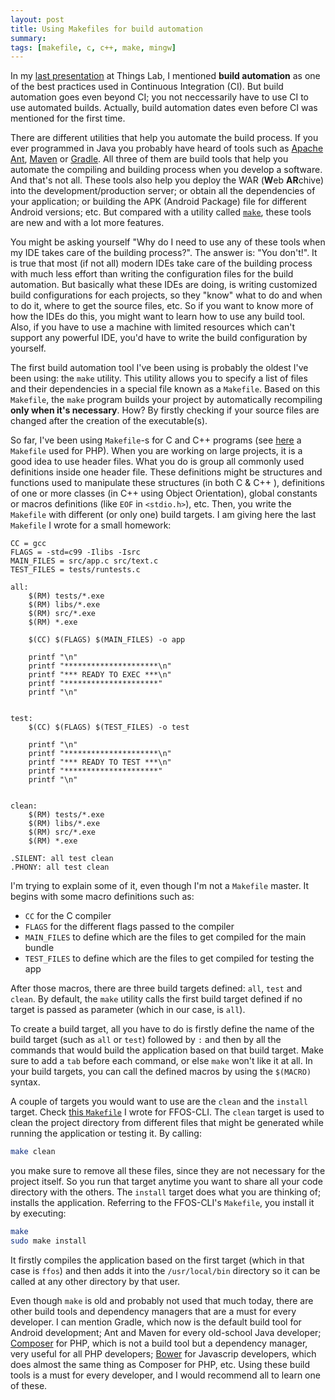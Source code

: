 ```yaml
---
layout: post
title: Using Makefiles for build automation
summary: 
tags: [makefile, c, c++, make, mingw]
---
```


In my [last presentation](http://aziflaj.github.io/real-world-webapp/) at Things Lab, I mentioned **build automation** as one of the best practices used in Continuous Integration (CI). But build automation goes even beyond CI; you not neccessarily have to use CI to use automated builds. Actually, build automation dates even before CI was mentioned for the first time.

There are different utilities that help you automate the build process. If you ever programmed in Java you probably have heard of tools such as [Apache Ant](http://ant.apache.org/), [Maven](https://maven.apache.org/) or [Gradle](https://gradle.org/). All three of them are build tools that help you automate the compiling and building process when you develop a software. And that's not all. These tools also help you deploy the WAR (**W**eb **AR**chive) into the development/production server; or obtain all the dependencies of your application; or building the APK (Android Package) file for different Android versions; etc. But compared with a utility called [`make`](https://www.gnu.org/software/make/manual/make.html#Introduction), these tools are new and with a lot more features.

You might be asking yourself "Why do I need to use any of these tools when my IDE takes care of the building process?". The answer is: "You don't!". It is true that most (if not all) modern IDEs take care of the building process with much less effort than writing the configuration files for the build automation. But basically what these IDEs are doing, is writing customized build configurations for each projects, so they "know" what to do and when to do it, where to get the source files, etc. So if you want to know more of how the IDEs do this, you might want to learn how to use any build tool. Also, if you have to use a machine with limited resources which can't support any powerful IDE, you'd have to write the build configuration by yourself.

The first build automation tool I've been using is probably the oldest I've been using: the `make` utility. This utility allows you to specify a list of files and their dependencies in a special file known as a `Makefile`. Based on this `Makefile`, the `make` program builds your project by automatically recompiling **only when it's necessary**. How? By firstly checking if your source files are changed after the creation of the executable(s). 

So far, I've been using `Makefile`-s for C and C++ programs (see [here](https://github.com/fzaninotto/Faker/blob/master/Makefile) a `Makefile` used for PHP). When you are working on large projects, it is a good idea to use header files. What you do is group all commonly used definitions inside one header file. These definitions might be structures and functions used to manipulate these structures (in both C & C++ ), definitions of one or more classes (in C++ using Object Orientation), global constants or macros definitions (like `EOF` in `<stdio.h>`), etc. Then, you write the `Makefile` with different (or only one) build targets. I am giving here the last `Makefile` I wrote for a small homework:

```
CC = gcc 
FLAGS = -std=c99 -Ilibs -Isrc
MAIN_FILES = src/app.c src/text.c
TEST_FILES = tests/runtests.c

all:
	$(RM) tests/*.exe
	$(RM) libs/*.exe
	$(RM) src/*.exe
	$(RM) *.exe
	
	$(CC) $(FLAGS) $(MAIN_FILES) -o app

	printf "\n"	
	printf "*********************\n"
	printf "*** READY TO EXEC ***\n"
	printf "*********************"
	printf "\n"


test:
	$(CC) $(FLAGS) $(TEST_FILES) -o test
	
	printf "\n"
	printf "*********************\n"
	printf "*** READY TO TEST ***\n"
	printf "*********************"
	printf "\n"


clean:
	$(RM) tests/*.exe
	$(RM) libs/*.exe
	$(RM) src/*.exe
	$(RM) *.exe

.SILENT: all test clean
.PHONY: all test clean
```

I'm trying to explain some of it, even though I'm not a `Makefile` master. It begins with some macro definitions such as:

 - `CC` for the C compiler 
 - `FLAGS` for the different flags passed to the compiler
 - `MAIN_FILES` to define which are the files to get compiled for the main bundle
 - `TEST_FILES` to define which are the files to get compiled for testing the app
 
After those macros, there are three build targets defined: `all`, `test` and `clean`. By default, the `make` utility calls the first build target defined if no target is passed as parameter (which in our case, is `all`).

To create a build target, all you have to do is firstly define the name of the build target (such as `all` or `test`) followed by `:` and then by all the commands that would build the application based on that build target. Make sure to add a `tab` before each command, or else `make` won't like it at all. In your build targets, you can call the defined macros by using the `$(MACRO)` syntax. 

A couple of targets you would want to use are the `clean` and the `install` target. Check [this `Makefile`](https://github.com/aziflaj/ffos-cli/blob/master/Makefile) I wrote for FFOS-CLI. The `clean` target is used to clean the project directory from different files that might be generated while running the application or testing it. By calling:

```bash
make clean
```

you make sure to remove all these files, since they are not necessary for the project itself. So you run that target anytime you want to share all your code directory with the others. The `install` target does what you are thinking of; installs the application. Referring to the FFOS-CLI's `Makefile`, you install it by executing:

```bash
make
sudo make install
```

It firstly compiles the application based on the first target (which in that case is `ffos`) and then adds it into the `/usr/local/bin` directory so it can be called at any other directory by that user.

Even though `make` is old and probably not used that much today, there are other build tools and dependency managers that are a must for every developer. I can mention Gradle, which now is the default build tool for Android development; Ant and Maven for every old-school Java developer; [Composer](https://getcomposer.org/) for PHP, which is not a build tool but a dependency manager, very useful for all PHP developers; [Bower](http://bower.io/) for Javascrip developers, which does almost the same thing as Composer for PHP, etc. Using these build tools is a must for every developer, and I would recommend all to learn one of these.
